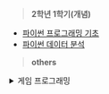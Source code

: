 > **2학년 1학기(개념)**
- [파이썬 프로그래밍 기초](https://codingalzi.github.io/pybook/intro.html)
- [파이썬 데이터 분석](https://codingalzi.github.io/datapy/intro.html)


> **others**
<details markdown="1">
<summary>게임 프로그래밍</summary>

- [Cording with Minecraft](https://turtleappstore.com/book/)
- [Cracking Codes with Python](https://inventwithpython.com/cracking/)
- [Invent Your Own Computer Games with Python, 4th Edition](https://inventwithpython.com/invent4thed/chapter0.html)
- [Making Games with Python & Pygame](https://inventwithpython.com/pygame/)

</details>
